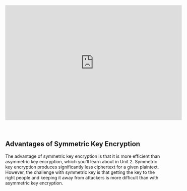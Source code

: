 


<div>
 <iframe width="560" height="365" src="https://www.youtube.com/embed/FNmTMNe_6gc" frameborder="0" allowfullscreen></iframe>
</div>

<br>
<br>

## Advantages of Symmetric Key Encryption
The advantage of symmetric key encryption is that it is more efficient than asymmetric key encryption, which you'll learn about in Unit 2. Symmetric key encryption produces significantly less ciphertext for a given plaintext. However, the challenge with symmetric key is that getting the key to the right people and keeping it away from attackers is more difficult than with asymmetric key encryption.



